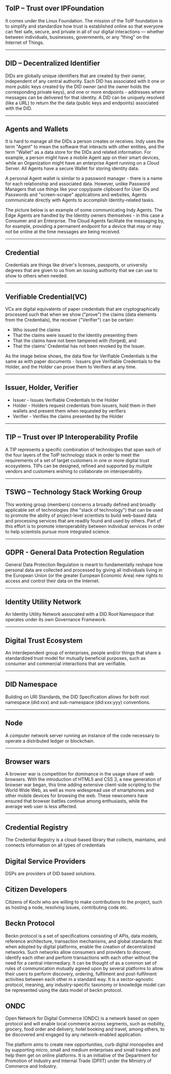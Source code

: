 ## ToIP – Trust over IP​ Foundation

It comes under the Linux Foundation. The mission of the ToIP foundation is to simplify and standardize how trust is established online so that everyone can feel safe, 
secure, and private in all of our digital interactions — whether between individuals, businesses, governments, or any “thing” on the Internet of Things.

***

## DID – Decentralized Identifier

DIDs are globally unique identifiers that are created by their owner, independent of any central authority. Each DID has associated with it one or more public keys created 
by the DID owner (and the owner holds the corresponding private keys), and one or more endpoints - addresses where messages can be delivered for that identity. A DID can 
be uniquely resolved (like a URL) to return the the data (public keys and endpoints) associated with the DID. 


***

## Agents and Wallets

It is hard to manage all the DIDs a person creates or receives. Indy uses the term "Agent" to mean the software that interacts with other entities, and the term "Wallet" as a data store for the DIDs and related information. For example, a person might have a mobile Agent app on their smart devices, while an Organization might have an enterprise Agent running on a Cloud Server. All Agents have a secure Wallet for storing identity data.

A personal Agent wallet is similar to a password manager - there is a name for each relationship and associated data. However, unlike Password Managers that use things 
like your copy/paste clipboard for User IDs and Passwords and "screen-scrape" applications and websites, Agents communicate directly with Agents to accomplish 
Identity-related tasks.

The picture below is an example of some communicating Indy Agents. The Edge Agents are handled by the Identity owners themselves - in this case a Consumer and an 
Enterprise. The Cloud Agents facilitate the messaging by, for example, providing a permanent endpoint for a device that may or may not be online at the time messages are 
being received.


***

## Credential 

Credentials are things like driver's licenses, passports, or university degrees that are given to us from an issuing authority that we can use to show to others when needed. 

***

## Verifiable Credential(VC)

VCs are digital equivalents of paper credentials that are cryptographically processed such that when we show ("prove") the claims (data elements from the Credentials), the 
receiver ("Verifier") can be certain:
- Who issued the claims
- That the claims were issued to the Identity presenting them
- That the claims have not been tampered with (forged), and
- That the claims' Credential has not been revoked by the Issuer.

As the image below shows, the data flow for Verifiable Credentials is the same as with paper documents - Issuers give Verifiable Credentials to the Holder, and the Holder 
can prove them to Verifiers at any time.


***

## Issuer, Holder, Verifier

- Issuer - Issues Verifiable Credentials to the Holder
- Holder - Holders request credentials from issuers, hold them in their wallets and present them when requested by verifiers
- Verifier - Verifies the claims presented by the Holder

***

## TIP – Trust over IP Interoperability Profile​

A TIP represents a specific combination of technologies that span each of the four layers of the ToIP technology stack in order to meet the requirements of a set of target 
customers in one or more digital trust ecosystems. TIPs can be designed, refined and supported by multiple vendors and customers wishing to collaborate on interoperability.

***

## TSWG – Technology Stack Working Group​

This working group (members) concerns a broadly defined and broadly applicable set of technologies (the "stack of technology") that can be used to promote the ability of 
project-level scientists to build web-based data and processing services that are readily found and used by others. Part of this effort is to promote interoperability 
between individual services in order to help scientists pursue more integrated science.

***

## GDPR - General Data Protection Regulation​

General Data Protection Regulation is meant to fundamentally reshape how personal data are collected and processed by giving all individuals living in the European Union 
(or the greater European Economic Area) new rights to access and control their data on the Internet.

***

## Identity Utility Network

An Identity Utility Network associated with a DID Root Namespace that operates under its own Governance Framework.

***

## Digital Trust Ecosystem

An interdependent group of enterprises, people and/or things that share a standardized trust model for mutually beneficial purposes, such as consumer and commercial 
interactions that are verifiable.

***

## DID Namespace

Building on URI Standards, the DID Specification allows for both root namespace (did:xxx) and sub-namespace (did:xxx:yyy) conventions.

***

## Node

A computer network server running an instance of the code necessary to operate a distributed ledger or blockchain. 

***

## Browser wars

A browser war is competition for dominance in the usage share of web browsers. With the introduction of HTML5 and CSS 3, a new generation of browser war began, this time adding extensive client-side scripting to the World Wide Web, as well as more widespread use of smartphones and other mobile devices for browsing the web. These newcomers have ensured that browser battles continue among enthusiasts, while the average web user is less affected.

***

## Credential Registry

The Credential Registry is a cloud-based library that collects, maintains, and connects information on all types of credentials

## Digital Service Providers

DSPs are providers of DID based solutions.

## Citizen Developers

Citizens of Kochi who are willing to make contributions to the project, such as hosting a node, resolving issues, contributing code etc.

## Beckn Protocol

Beckn protocol is a set of specifications consisting of APIs, data models, reference architecture, transaction mechanisms, and global standards that when adopted by digital platforms, enable the creation of decentralized networks. Such networks allow consumers and providers to discover, identify each other and perform transactions with each other without the need for a central intermediary. It can be thought of as a common set of rules of communication mutually agreed upon by several platforms to allow their users to perform discovery, ordering, fulfilment and post-fulfilment activities between each other in a standard way. It is a sector-agnostic protocol, meaning, any industry-specific taxonomy or knowledge model can be represented using the data model of beckn protocol.

## ONDC 

Open Network for Digital Commerce (ONDC) is a network based on open protocol and will enable local commerce across segments, such as mobility, grocery, food order and delivery, hotel booking and travel, among others, to be discovered and engaged by any network-enabled application.
 
The platform aims to create new opportunities, curb digital monopolies and by supporting micro, small and medium enterprises and small traders and help them get on online platforms. It is an initiative of the Department for Promotion of Industry and Internal Trade (DPIIT) under the Ministry of Commerce and Industry.

